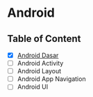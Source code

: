 # Android

## Table of Content

- [x] [Android Dasar](Android%20Dasar.md)
- [ ] Android Activity
- [ ] Android Layout
- [ ] Android App Navigation
- [ ] Android UI
